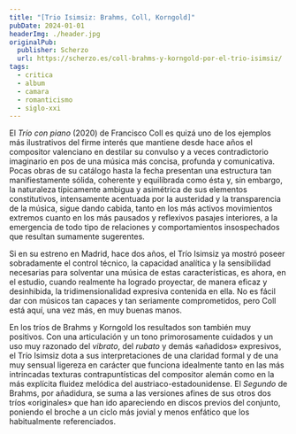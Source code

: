 ```yaml
---
title: "[Trio Isimsiz: Brahms, Coll, Korngold]"
pubDate: 2024-01-01
headerImg: ./header.jpg
originalPub:
  publisher: Scherzo
  url: https://scherzo.es/coll-brahms-y-korngold-por-el-trio-isimsiz/
tags:
  - critica
  - album
  - camara
  - romanticismo
  - siglo-xxi
---
```


El _Trío con piano_ (2020) de Francisco Coll es quizá uno de los ejemplos más
ilustrativos del firme interés que mantiene desde hace años el compositor
valenciano en destilar su convulso y a veces contradictorio imaginario en pos de
una música más concisa, profunda y comunicativa. Pocas obras de su catálogo
hasta la fecha presentan una estructura tan manifiestamente sólida, coherente y
equilibrada como ésta y, sin embargo, la naturaleza típicamente ambigua y
asimétrica de sus elementos constitutivos, intensamente acentuada por la
austeridad y la transparencia de la música, sigue dando cabida, tanto en los más
activos movimientos extremos cuanto en los más pausados y reflexivos pasajes
interiores, a la emergencia de todo tipo de relaciones y comportamientos
insospechados que resultan sumamente sugerentes.

Si en su estreno en Madrid, hace dos años, el Trío Isimsiz ya mostró poseer
sobradamente el control técnico, la capacidad analítica y la sensibilidad
necesarias para solventar una música de estas características, es ahora, en el
estudio, cuando realmente ha logrado proyectar, de manera eficaz y desinhibida,
la tridimensionalidad expresiva contenida en ella. No es fácil dar con músicos
tan capaces y tan seriamente comprometidos, pero Coll está aquí, una vez más, en
muy buenas manos.

En los tríos de Brahms y Korngold los resultados son también muy positivos. Con
una articulación y un tono primorosamente cuidados y un uso muy razonado del
_vibrato_, del _rubato_ y demás «añadidos» expresivos, el Trío Isimsiz dota a
sus interpretaciones de una claridad formal y de una muy sensual ligereza en
carácter que funciona idealmente tanto en las más intrincadas texturas
contrapuntísticas del compositor alemán como en la más explícita fluidez
melódica del austriaco-estadounidense. El _Segundo_ de Brahms, por añadidura, se
suma a las versiones afines de sus otros dos tríos «originales» que han ido
apareciendo en discos previos del conjunto, poniendo el broche a un ciclo más
jovial y menos enfático que los habitualmente referenciados.
